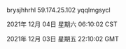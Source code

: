 brysjhhrhl 59.174.25.102 yqqlmgsycl

2021年 12月 04日 星期六 06:10:02 CST

2021年 12月 03日 星期五 22:10:02 GMT
